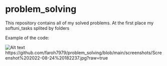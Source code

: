 # problem_solving
This repository contains all of my solved problems.
At the first place my softuni_tasks splited by folders

Example of the code:

<img src="https://github.com/faroh7979/problem_solving/blob/main/screenshots/Screenshot%202022-08-24%20182237.jpg?raw=true)" alt="Alt text" title="Optional title">
https://github.com/faroh7979/problem_solving/blob/main/screenshots/Screenshot%202022-08-24%20182237.jpg?raw=true
